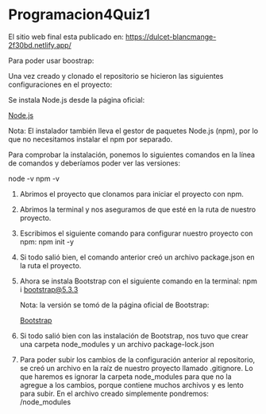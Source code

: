 # Programacion4Quiz1
El sitio web final esta publicado en: https://dulcet-blancmange-2f30bd.netlify.app/

Para poder usar boostrap:

Una vez creado y clonado el repositorio se hicieron las siguientes configuraciones en el proyecto:

Se instala Node.js desde la página oficial: 

[Node.js](https://nodejs.org/en)

Nota: El instalador también lleva el gestor de paquetes Node.js (npm), por lo que no necesitamos instalar el npm por separado.

Para comprobar la instalación, ponemos lo siguientes comandos en la línea de comandos y deberíamos poder ver las versiones:

node -v 
npm -v
1. Abrimos el proyecto que clonamos para iniciar el proyecto con npm.
2. Abrimos la terminal y nos aseguramos de que esté en la ruta de nuestro proyecto.
3. Escribimos el siguiente comando para configurar nuestro proyecto con npm: npm init -y
4. Si todo salió bien, el comando anterior creó un archivo package.json  en la ruta el proyecto.
5. Ahora se instala Bootstrap con el siguiente comando en la terminal: npm i bootstrap@5.3.3 
    
    Nota: la versión se tomó de la página oficial de Bootstrap:
    
    [Bootstrap](https://getbootstrap.com/)
    
6. Si todo salió bien con las instalación de Bootstrap, nos tuvo que crear una carpeta node_modules y un archivo package-lock.json
7. Para poder subir los cambios de la configuración anterior al repositorio, se creó un archivo en la raíz de nuestro proyecto llamado .gitignore. Lo que haremos es ignorar la carpeta node_modules para que no la agregue a los cambios, porque contiene muchos archivos y es lento para subir. En el archivo creado simplemente pondremos: /node_modules 
    
##